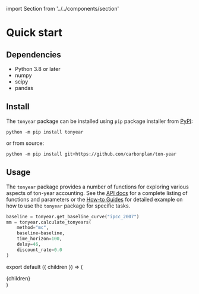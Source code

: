import Section from '../../components/section'

# Quick start

## Dependencies

- Python 3.8 or later
- numpy
- scipy
- pandas

## Install

The `tonyear` package can be installed using `pip` package installer from [PyPI](https://pypi.org/project/tonyear/):

```
python -m pip install tonyear
```

or from source:

```
python -m pip install git+https://github.com/carbonplan/ton-year
```

## Usage

The `tonyear` package provides a number of functions for exploring various aspects of ton-year accounting. See the [API docs](/api) for a complete listing of functions and parameters or the [How-to Guides](/how-to-guide) for detailed example on how to use the `tonyear` package for specific tasks.

```python
baseline = tonyear.get_baseline_curve("ipcc_2007")
mm = tonyear.calculate_tonyears(
    method="mc",
    baseline=baseline,
    time_horizon=100,
    delay=46,
    discount_rate=0.0
)
```

export default ({ children }) => (
  <Section name='Quick Start'>{children}</Section>
)
